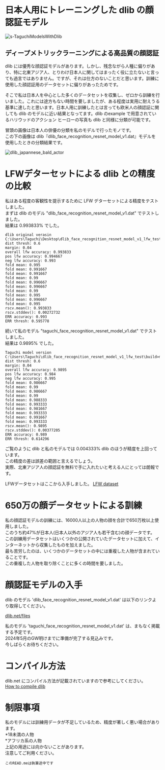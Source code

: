 # 日本人用にトレーニングした dlib の顔認証モデル  

![s-TaguchiModelsWithDlib](https://github.com/TaguchiModels/dlibModels/assets/167880914/9aaf0909-b092-42a8-99a4-56c138455bc4)

## ディープメトリックラーニングによる高品質の顔認証  
dlib には優秀な顔認証モデルがあります。しかし、残念ながら人種に偏りがあり、特に北東アジア人、とりわけ日本人に関してはまったく役に立たないと言っても過言ではありません。ですが、それは仕方のないことだと思います。訓練に使用した顔認証用のデータセットに偏りがあったためです。  

そこで私は日本人を中心とした多くのデータセットを収集し、ゼロから訓練を行いました。これには途方もない時間を要しましたが、ある程度は実用に耐えうる基準に達したと思います。日本人用に訓練したとは言っても欧米人の顔認証に関しても dlib のモデルに近い結果となってます。dlib のexample で用意されているハリウッドのアクション ヒーローの写真も dlib と同様に分類が可能です。  

冒頭の画像は日本人の俳優の分類を私のモデルで行ったモノです。  
この下の画像は dlib『dlib_face_recognition_resnet_model_v1.dat』モデルを使用したときの分類結果です。  

![dlib_japannese_bald_actor](https://github.com/TaguchiModels/dlibModels/assets/167880914/29b2776c-8e9b-47e9-aeec-778f4ba8009e)

# LFWデターセットによる dlib との精度の比較
私はある程度の客観性を提示するために LFW デターセットによる精度をテストしました。  
まずは dlib のモデル "dlib_face_recognition_resnet_model_v1.dat" でテストしました。  
結果は 0.993833% でした。

```
dlib original verasin
C:\Users\Taguchi\Desktop\dlib_face_recognition_resnet_model_v1_lfw_test\build>main
dist thresh: 0.6
margin: 0.04
overall lfw accuracy: 0.993833
pos lfw accuracy: 0.994667
neg lfw accuracy: 0.993
fold mean: 0.995
fold mean: 0.991667
fold mean: 0.991667
fold mean: 0.99
fold mean: 0.996667
fold mean: 0.996667
fold mean: 0.99
fold mean: 0.995
fold mean: 0.996667
fold mean: 0.995
rscv.mean(): 0.993833
rscv.stddev(): 0.00272732
ERR accuracy: 0.993
ERR thresh: 0.595778
```

続いて私のモデル "taguchi_face_recognition_resnet_model_v1.dat" でテストしました。  
結果は 0.9895% でした。

```
Taguchi model version
C:\Users\Taguchi\dlib_face_recognition_resnet_model_v1_lfw_test\build>main
dist thresh: 0.6
margin: 0.04
overall lfw accuracy: 0.9895
pos lfw accuracy: 0.984
neg lfw accuracy: 0.995
fold mean: 0.986667
fold mean: 0.99
fold mean: 0.986667
fold mean: 0.99
fold mean: 0.988333
fold mean: 0.993333
fold mean: 0.981667
fold mean: 0.993333
fold mean: 0.991667
fold mean: 0.993333
rscv.mean(): 0.9895
rscv.stddev(): 0.00377205
ERR accuracy: 0.989
ERR thresh: 0.614296
```

ご覧のように dlib と私のモデルでは 0.004333% dlib のほうが精度を上回っています。  
この精度の差は誤差の範囲と言えるでしょう。  
実際、北東アジア人の顔認証を無料で手に入れたいと考える人にとっては朗報です。  

LFWデータセットはここから入手しました。
[LFW dataset](http://vis-www.cs.umass.edu/lfw/)

# 650万の顔データセットによる訓練
私の顔認証モデルの訓練には、16000人以上の人物の顔を合計で650万枚以上使用しました。  
このうち約47%が日本人(日本人以外のアジア人も若干含む)の顔データです。  
この訓練用データセットはいくつかの公開されていたデータセットに加えて、インターネットから収集したものを加えました。  
最も苦労したのは、いくつかのデータセットの中には重複した人物が含まれていることです。  
この重複した人物を取り除くことに多くの時間を要しました。  

# 顔認証モデルの入手
dlib のモデル 'dlib_face_recognition_resnet_model_v1.dat' は以下のリンクより取得してください。  

[dlib.net/files](http://dlib.net/files/)

私のモデル 'taguchi_face_recognition_resnet_model_v1.dat' は、まもなく掲載する予定です。  
2024年5月のGW明けまでに準備が完了する見込みです。  
今しばらくお待ちください。

# コンパイル方法
dlib.net にコンパイル方法が記載されていますので参考にしてください。  
[How to compile dlib](http://dlib.net/compile.html)

# 制限事項
私のモデルには訓練用データが不足しているため、精度が著しく悪い場合があります。  
*18未満の人物  
*アフリカ系の人物  
上記の用途には向かないことがあります。  
注意してご利用ください。  


`このREAD.meは執筆途中です`
